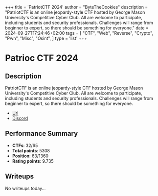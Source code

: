 +++
title = 'PatriotCTF 2024'
author = "ByteTheCookies"
description = "PatriotCTF is an online jeopardy-style CTF hosted by George Mason University's Competitive Cyber Club. All are welcome to participate, including students and security professionals. Challenges will range from beginner to expert, so there should be something for everyone."
date = 2024-09-27T17:24:46+02:00
tags = [
    "CTF",
    "Web",
    "Reverse",
    "Crypto",
    "Pwn",
    "Misc",
    "Osint",
]
type = 'list'
+++

# Patrioc CTF 2024

## Description

PatriotCTF is an online jeopardy-style CTF hosted by George Mason University's Competitive Cyber Club. All are welcome to participate, including students and security professionals. Challenges will range from beginner to expert, so there should be something for everyone.

- [Url](https://competitivecyber.club/patriotctf/)
- [Discord](https://discord.gg/Z8pA43vQcW)

## Performance Summary

- **CTFs**: 32/65
- **Total points**: 5308
- **Position**: 63/1360
- **Rating points**: 9.735

## Writeups

No writeups today...
